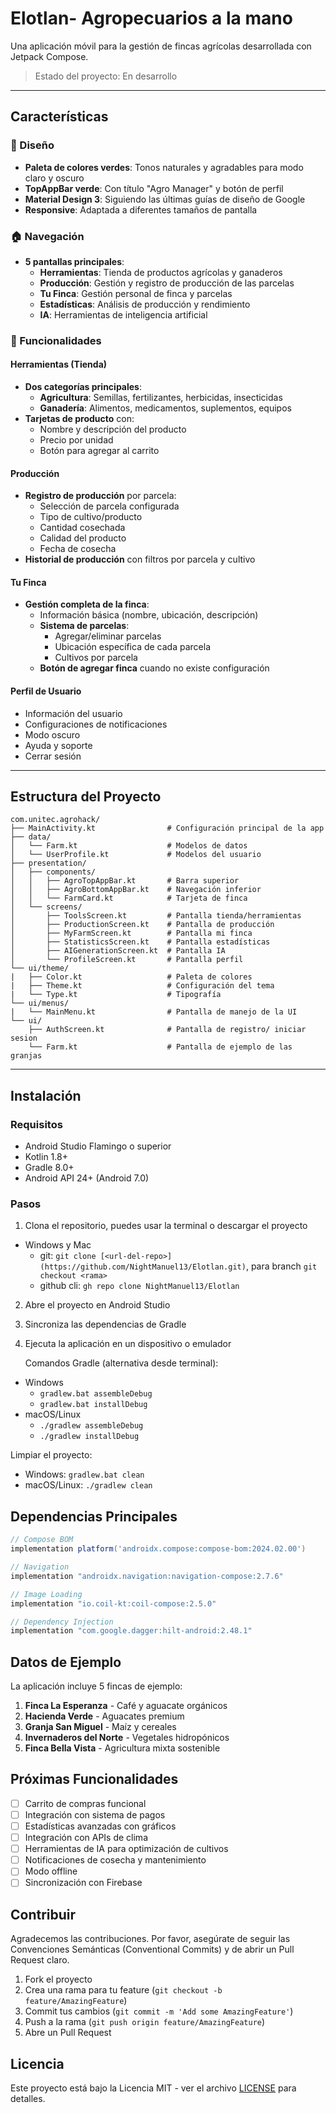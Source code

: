 # Elotlan- Agropecuarios a la mano

Una aplicación móvil para la gestión de fincas agrícolas desarrollada con Jetpack Compose.

> Estado del proyecto: En desarrollo

---

## Características

### 🎨 Diseño
- **Paleta de colores verdes**: Tonos naturales y agradables para modo claro y oscuro
- **TopAppBar verde**: Con título "Agro Manager" y botón de perfil
- **Material Design 3**: Siguiendo las últimas guías de diseño de Google
- **Responsive**: Adaptada a diferentes tamaños de pantalla

### 🏠 Navegación
- **5 pantallas principales**:
  - **Herramientas**: Tienda de productos agrícolas y ganaderos
  - **Producción**: Gestión y registro de producción de las parcelas
  - **Tu Finca**: Gestión personal de finca y parcelas
  - **Estadísticas**: Análisis de producción y rendimiento
  - **IA**: Herramientas de inteligencia artificial

### 📱 Funcionalidades

#### Herramientas (Tienda)
- **Dos categorías principales**:
  - **Agricultura**: Semillas, fertilizantes, herbicidas, insecticidas
  - **Ganadería**: Alimentos, medicamentos, suplementos, equipos
- **Tarjetas de producto** con:
  - Nombre y descripción del producto
  - Precio por unidad
  - Botón para agregar al carrito

#### Producción
- **Registro de producción** por parcela:
  - Selección de parcela configurada
  - Tipo de cultivo/producto
  - Cantidad cosechada
  - Calidad del producto
  - Fecha de cosecha
- **Historial de producción** con filtros por parcela y cultivo

#### Tu Finca
- **Gestión completa de la finca**:
  - Información básica (nombre, ubicación, descripción)
  - **Sistema de parcelas**:
    - Agregar/eliminar parcelas
    - Ubicación específica de cada parcela
    - Cultivos por parcela
  - **Botón de agregar finca** cuando no existe configuración

#### Perfil de Usuario
- Información del usuario
- Configuraciones de notificaciones
- Modo oscuro
- Ayuda y soporte
- Cerrar sesión

---

## Estructura del Proyecto

```
com.unitec.agrohack/
├── MainActivity.kt                # Configuración principal de la app
├── data/
│   └── Farm.kt                    # Modelos de datos
│   └── UserProfile.kt             # Modelos del usuario
├── presentation/
│   ├── components/
│   │   ├── AgroTopAppBar.kt       # Barra superior
│   │   ├── AgroBottomAppBar.kt    # Navegación inferior
│   │   └── FarmCard.kt            # Tarjeta de finca
│   └── screens/
│       ├── ToolsScreen.kt         # Pantalla tienda/herramientas
│       ├── ProductionScreen.kt    # Pantalla de producción
│       ├── MyFarmScreen.kt        # Pantalla mi finca
│       ├── StatisticsScreen.kt    # Pantalla estadísticas
│       ├── AIGenerationScreen.kt  # Pantalla IA
│       └── ProfileScreen.kt       # Pantalla perfil
└── ui/theme/
|   ├── Color.kt                   # Paleta de colores
|   ├── Theme.kt                   # Configuración del tema
|   └── Type.kt                    # Tipografía
└── ui/menus/
|   └── MainMenu.kt                # Pantalla de manejo de la UI
└── ui/
    ├── AuthScreen.kt              # Pantalla de registro/ iniciar sesion
    └── Farm.kt                    # Pantalla de ejemplo de las granjas
```

---

## Instalación

### Requisitos
- Android Studio Flamingo o superior
- Kotlin 1.8+
- Gradle 8.0+
- Android API 24+ (Android 7.0)

### Pasos
1. Clona el repositorio, puedes usar la terminal o descargar el proyecto

  - Windows y Mac
    - git: `git clone [<url-del-repo>](https://github.com/NightManuel13/Elotlan.git)`, para branch `git checkout <rama>`
    - github cli: `gh repo clone NightManuel13/Elotlan`
  
2. Abre el proyecto en Android Studio
3. Sincroniza las dependencias de Gradle
4. Ejecuta la aplicación en un dispositivo o emulador

   Comandos Gradle (alternativa desde terminal):
- Windows
  - `gradlew.bat assembleDebug`
  - `gradlew.bat installDebug`
- macOS/Linux
  - `./gradlew assembleDebug`
  - `./gradlew installDebug`

Limpiar el proyecto:
- Windows: `gradlew.bat clean`
- macOS/Linux: `./gradlew clean`

## Dependencias Principales

```gradle
// Compose BOM
implementation platform('androidx.compose:compose-bom:2024.02.00')

// Navigation
implementation "androidx.navigation:navigation-compose:2.7.6"

// Image Loading
implementation "io.coil-kt:coil-compose:2.5.0"

// Dependency Injection
implementation "com.google.dagger:hilt-android:2.48.1"
```

## Datos de Ejemplo

La aplicación incluye 5 fincas de ejemplo:

1. **Finca La Esperanza** - Café y aguacate orgánicos
2. **Hacienda Verde** - Aguacates premium
3. **Granja San Miguel** - Maíz y cereales
4. **Invernaderos del Norte** - Vegetales hidropónicos
5. **Finca Bella Vista** - Agricultura mixta sostenible

## Próximas Funcionalidades

- [ ] Carrito de compras funcional
- [ ] Integración con sistema de pagos
- [ ] Estadísticas avanzadas con gráficos
- [ ] Integración con APIs de clima
- [ ] Herramientas de IA para optimización de cultivos
- [ ] Notificaciones de cosecha y mantenimiento
- [ ] Modo offline
- [ ] Sincronización con Firebase

## Contribuir

Agradecemos las contribuciones. Por favor, asegúrate de seguir las Convenciones Semánticas (Conventional Commits) y de abrir un Pull Request claro.

1. Fork el proyecto
2. Crea una rama para tu feature (`git checkout -b feature/AmazingFeature`)
3. Commit tus cambios (`git commit -m 'Add some AmazingFeature'`)
4. Push a la rama (`git push origin feature/AmazingFeature`)
5. Abre un Pull Request

## Licencia

Este proyecto está bajo la Licencia MIT - ver el archivo [LICENSE](LICENSE) para detalles.
